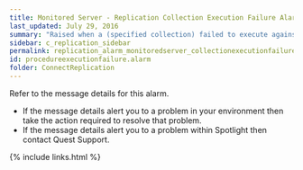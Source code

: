 ```yaml
---
title: ﻿Monitored Server - Replication Collection Execution Failure Alarm
last_updated: July 29, 2016
summary: "Raised when a (specified collection) failed to execute against the server."
sidebar: c_replication_sidebar
permalink: replication_alarm_monitoredserver_collectionexecutionfailure.html
id: procedureexecutionfailure.alarm
folder: ConnectReplication
---
```





Refer to the message details for this alarm.

* If the message details alert you to a problem in your environment then take the action required to resolve that problem.
* If the message details alert you to a problem within Spotlight then contact Quest Support.


{% include links.html %}
